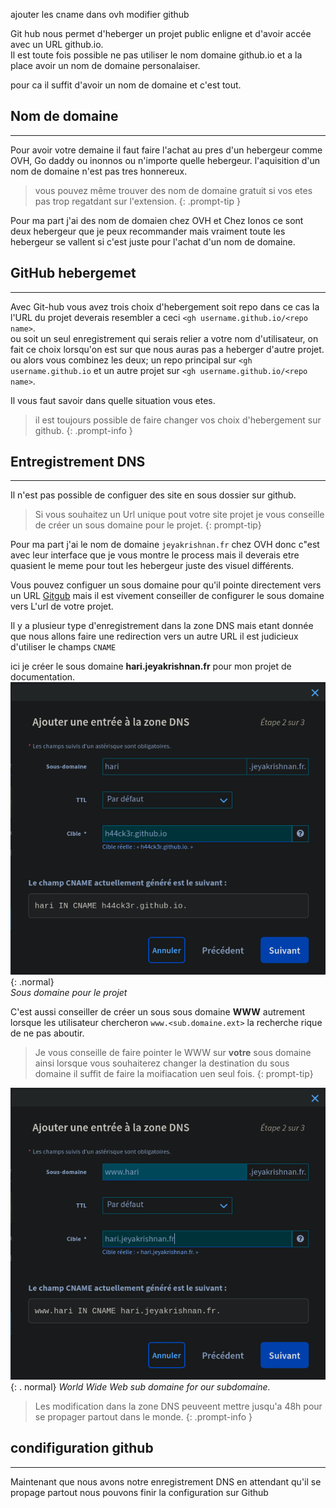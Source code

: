 ajouter les cname dans ovh
modifier github

Git hub nous permet d'heberger un projet public enligne et d'avoir accée avec un URL github.io.     
Il est toute fois possible ne pas utiliser le nom domaine github.io et a la place avoir un nom de domaine personalaiser.

pour ca il suffit d'avoir un nom de domaine et c'est tout.

## Nom de domaine
---
Pour avoir votre demaine il faut faire l'achat au pres d'un hebergeur comme OVH, Go daddy ou inonnos ou n'importe quelle hebergeur.
l'aquisition d'un nom de domaine n'est pas tres honnereux.      
> vous pouvez même trouver des nom de domaine gratuit si vos etes pas trop regatdant sur l'extension.
{: .prompt-tip }

Pour ma part j'ai des nom de domaien chez OVH et Chez Ionos ce sont deux hebergeur que je peux recommander mais vraiment toute les hebergeur se vallent si c'est juste pour l'achat d'un nom de domaine.

## GitHub hebergemet
---
Avec Git-hub vous avez trois choix d'hebergement soit repo dans ce cas la l'URL du projet deverais resembler a ceci `<gh username.github.io/<repo name>`.    
ou soit un seul enregistrement qui serais relier a votre nom d'utilisateur, on fait ce choix lorsqu'on est sur que nous auras pas a heberger d'autre projet.      
ou alors vous combinez les deux; un repo principal sur `<gh username.github.io` et un autre projet sur `<gh username.github.io/<repo name>`.

Il vous faut savoir dans quelle situation vous etes.   
> il est toujours possible de faire changer vos choix d'hebergement sur github.
{: .prompt-info }

## Entregistrement DNS
---
Il n'est pas possible de configuer des site en sous dossier sur github.     
> Si vous souhaitez un Url unique pout votre site projet je vous conseille de créer un sous domaine pour le projet.
{: prompt-tip}

Pour ma part j'ai le nom de domaine `jeyakrishnan.fr` chez OVH donc c"est avec leur interface que je vous montre le process mais il deverais etre quasient le meme pour tout les hebergeur juste des visuel différents.

Vous pouvez configuer un sous domaine pour qu'il pointe directement vers un URL [Gitgub](https://google.fr) mais il est vivement conseiller de configurer le sous domaine vers L'url de votre projet.

Il y a plusieur type d'enregistrement dans la zone DNS mais etant donnée que nous allons faire une redirection vers un autre URL il est judicieux d'utiliser le champs `CNAME`

ici je créer le sous domaine **hari.jeyakrishnan.fr** pour mon projet de documentation.       
![Sous domaine pour le projet](cname.png){: .normal}    
_Sous domaine pour le projet_

C'est aussi conseiller de créer un sous sous domaine **WWW** autrement lorsque les utilisateur chercheron `www.<sub.domaine.ext>` la recherche rique de ne pas aboutir.    

> Je vous conseille de faire pointer le WWW sur **votre** sous domaine ainsi lorsque vous souhaiterez changer la destination du sous domaine il suffit de faire la moifiacation uen seul fois.
{: prompt-tip}

![sous sous domaine](cname-sub.png){: . normal}
_World Wide Web sub domaine for our subdomaine._

> Les modification dans la zone DNS peuveent mettre jusqu'a 48h pour se propager partout dans le monde.
{: .prompt-info }
## condifiguration github
---
Maintenant que nous avons notre enregistrement DNS en attendant qu'il se propage partout nous pouvons finir la configuration sur Github